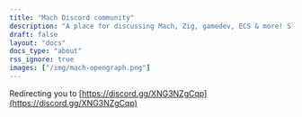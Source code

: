 ```yaml
---
title: "Mach Discord community"
description: "A place for discussing Mach, Zig, gamedev, ECS & more! Slide on in and say hello, we'd love to have you here!"
draft: false
layout: "docs"
docs_type: "about"
rss_ignore: true
images: ["/img/mach-opengraph.png"]
---
```


Redirecting you to [https://discord.gg/XNG3NZgCqp](https://discord.gg/XNG3NZgCqp)

<script>
location.href = 'https://discord.gg/XNG3NZgCqp';
</script>
